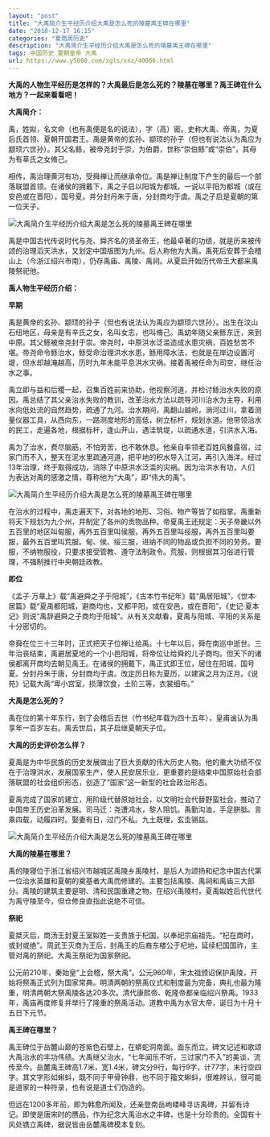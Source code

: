 ```yaml
---
layout: "post"
title: "大禹简介生平经历介绍大禹是怎么死的陵墓禹王碑在哪里"
date: "2018-12-17 16:15"
categories: "夏商周历史"
description: "大禹简介生平经历介绍大禹是怎么死的陵墓禹王碑在哪里"
tags: 中国历史 夏朝皇帝 大禹
url: https://www.y5000.com/zgls/xsz/40066.html
---
```






**大禹的人物生平经历是怎样的？大禹最后是怎么死的？陵墓在哪里？禹王碑在什么地方？一起来看看吧！**

 **大禹简介：**

禹，姓姒，名文命（也有禹便是名的说法），字（高）密。史称大禹、帝禹，为夏后氏首领、夏朝开国君王。禹是黄帝的玄孙、颛顼的孙子（但也有说法认为禹应为颛顼六世孙）。其父名鲧，被帝尧封于崇，为伯爵，世称“崇伯鲧”或“崇伯”，其母为有莘氏之女脩己。

相传，禹治理黄河有功，受舜禅让而继承帝位。禹是禅让制度下产生的最后一个部落联盟首领。在诸侯的拥戴下，禹之子启以阳城为都城，一说以平阳为都城（或在安邑或在晋阳），国号夏。并分封丹朱于唐，分封商均于虞。禹之子启是夏朝的第一位天子。

![大禹简介生平经历介绍大禹是怎么死的陵墓禹王碑在哪里](https://img.y5000.com/uploads/allimg/190114/e4c151b0b41205d826a6e3957d7d1f9f.jpg)

禹是中国古代传说时代与尧、舜齐名的贤圣帝王，他最卓著的功绩，就是历来被传颂的治理滔天洪水，又划定中国版图为九州。后人称他为大禹。禹死后安葬于会稽山上（今浙江绍兴市南），仍存禹庙、禹陵、禹祠。从夏启开始历代帝王大都来禹陵祭祀他。

 **禹人物生平经历介绍：**

 **早期**

禹是黄帝的玄孙、颛顼的孙子（但也有说法认为禹应为颛顼六世孙）。出生在汶山石纽地区，母亲是有辛氏之女，名叫女志，也叫脩己。禹幼年随父亲鲧东迁，来到中原。其父鲧被帝尧封于崇。帝尧时，中原洪水泛滥造成水患灾祸，百姓愁苦不堪。帝尧命令鲧治水，鲧受命治理洪水水患，鲧用障水法，也就是在岸边设置河堤，但水却越淹越高，历时九年未能平息洪水灾祸。接着禹被任命为司空，继任治水之事。

禹立即与益和后稷一起，召集百姓前来协助，他视察河道，并检讨鲧治水失败的原因。禹总结了其父亲治水失败的教训，改革治水方法以疏导河川治水为主导，利用水向低处流的自然趋势，疏通了九河。治水期间，禹翻山越岭，淌河过川，拿着测量仪器工具，从西向东，一路测度地形的高低，树立标杆，规划水道。他带领治水的民工，走遍各地，根据标杆，逢山开山，遇洼筑堤，以疏通水道，引洪水入海。

禹为了治水，费尽脑筋，不怕劳苦，也不敢休息。他亲自率领老百姓风餐露宿，过家门而不入，整天在泥水里疏通河道，把平地的积水导入江河，再引入海洋。经过13年治理，终于取得成功，消除了中原洪水泛滥的灾祸。因为治洪水有功，人们为表达对禹的感激之情，尊称他为“大禹”，即“伟大的禹”。

![大禹简介生平经历介绍大禹是怎么死的陵墓禹王碑在哪里](https://img.y5000.com/uploads/allimg/190114/5012cbcfc69d5bcbeec554fb7da4685c.jpg)

在治水的过程中，禹走遍天下，对各地的地形、习俗、物产等皆了如指掌。禹重新将天下规划为九个州，并制定了各州的贡物品种。帝夏禹王还规定：天子帝畿以外五百里的地区叫甸服，再外五百里叫侯服，再外五百里叫绥服，再外五百里叫要服，最外五百里叫荒服。甸、侯、绥三服，进纳不同的物品或负担不同的劳务。要服，不纳物服役，只要求接受管教、遵守法制政令。荒服，则根据其习俗进行管理，不强制推行中央朝廷政教。

 **即位**

《孟子·万章上》载“禹避舜之子于阳城”，《古本竹书纪年》载“禹居阳城”，《世本·居篇》载“夏禹都阳城，避商均也，又都平阳，或在安邑，或在晋阳”，《史记·夏本记》则说“禹辞避舜之子商均于阳城”。从有关文献看，夏禹与阳城、平阳的关系是十分密切的。

帝舜在位三十三年时，正式把天子位禅让给禹。十七年以后，舜在南巡中逝世。三年治丧结束，禹避居夏地的一个小邑阳城，将帝位让给舜的儿子商均。但天下的诸侯都离开商均去朝见禹王。在诸侯的拥戴下，禹正式即王位，居住在阳城，国号夏。分封丹朱于唐，分封商均于虞。改定历日称为夏历，以建寅之月为正月。《说苑》记载大禹“卑小宫室，损薄饮食，土阶三等，衣裳细布。”

 **大禹是怎么死的？**

禹在位的第十年东行，到了会稽后去世（竹书纪年载为四十五年），皇甫谧认为禹享年一百岁左右。禹去世后，其子启继夏朝天子位。  

 **大禹的历史评价怎么样？**

夏禹是为中华民族的历史发展做出了巨大贡献的伟大历史人物。他的重大功绩不仅在于治理洪水，发展国家生产，使人民安居乐业，更重要的是结束中国原始社会部落联盟的社会组织形态，创造了“国家”这一新型的社会政治形态。

夏禹完成了国家的建立，用阶级代替原始社会，以文明社会代替野蛮社会，推动了中国帝王历史沿革发展。司马迁：尧遭鸿水，黎人阻饥。禹勤沟洫，手足胼胝。言乘四载，动履四时。娶妻有日，过门不私。九土既理，玄圭锡兹。

![大禹简介生平经历介绍大禹是怎么死的陵墓禹王碑在哪里](https://img.y5000.com/uploads/allimg/190114/da5d5d0fbb217f198ee7b6d5bea4ddf6.jpg)

 **大禹的陵墓在哪里？**

禹的陵寝位于浙江省绍兴市越城区禹陵乡禹陵村，是后人为颂扬和纪念中国古代第一位治水英雄和夏朝的奠基者大禹而修建的。主要包括禹陵、禹祠和禹庙三大部分。禹陵的建筑主要是明、清和民国重建之物。在绍兴禹陵村，夏禹姒姓后代世代为禹守陵至今，但仓修良直指此说绝不可信。

 **祭祀**

夏桀灭后，商汤王封夏王室姒姓一支贵族于杞国，以奉祀宗庙祖先。“杞在商时，或封或绝”。周武王灭商为王后，封禹王的后裔东楼公于杞地，延续杞国国祚，主管对禹的祭祀。大禹王祭祀为国家祭祀。

公元前210年，秦始皇“上会稽，祭大禹”。公元960年，宋太祖颁诏保护禹陵，开始将祭禹正式列为国家常典。明清两朝的祭禹仪式和制度最为完备，典礼也最为隆重，明清两朝大祭禹陵各达20多次。清代康熙帝、乾隆帝都亲临绍兴祭禹。1933年，禹庙再度修复并举行了隆重的祭禹活动。道教中禹为水官大帝，诞日为十月十五日下元节。

 **禹王碑在哪里？**

禹王碑位于岳麓山巅的苍紫色石壁上，在蟒蛇洞南面。面东而立。碑文记述和歌颂大禹治水的丰功伟绩。大禹继父治水，“七年闻乐不听，三过家门不入”的美谈，流传至今。岳麓禹王碑高1.7米，宽1.4米，碑文分9行，每行9字，计77字，末行空四字。其文字形如蝌蚪，既不同于甲骨钟鼎，也不同于籀文蝌蚪，很难辨认，很可能是道家的一种符录，也有说是道士们伪造的。

但远在1200多年前，即为韩愈所闻及，还亲登南岳岣嵝峰寻访禹碑，并留有诗记。即使是唐宋时的赝品，作为纪念大禹治水之丰碑，也是十分珍贵的。全国有十风处镌立禹碑，据说皆由岳麓禹碑模本复刻。
